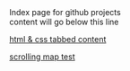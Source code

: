 <html>
  <head>
    <title>maddog1138</title>
    <meta content="">
  </head>
  <body>
  <div>Index page for github projects </div>
  <div>
  content will go below this line 
  </div>
  <div>

  <a href="https://maddog1138.github.io/tabbedcontainer/index.html">html & css tabbed content</a>

  <a href="https://maddog1138.github.io/scrollingmaptest/index.html">scrolling map test</a>
  </div>
  </body>
</html>
